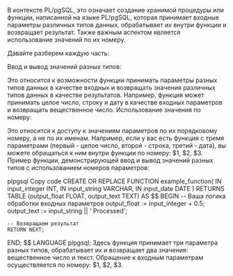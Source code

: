 
В контексте PL/pgSQL, это означает создание хранимой процедуры или функции, написанной на языке PL/pgSQL, которая принимает входные параметры различных типов данных, обрабатывает их внутри функции и возвращает результат. Также важным аспектом является использование значений по их номеру.

Давайте разберем каждую часть:

Ввод и вывод значений разных типов:

Это относится к возможности функции принимать параметры разных типов данных в качестве входных и возвращать значения различных типов данных в качестве результатов.
Например, функция может принимать целое число, строку и дату в качестве входных параметров и возвращать вещественное число.
Использование значения по номеру:

Это относится к доступу к значениям параметров по их порядковому номеру, а не по их именам.
Например, если у вас есть функция с тремя параметрами (первый - целое число, второй - строка, третий - дата), вы можете обращаться к ним внутри функции по номеру: $1, $2, $3.
Пример функции, демонстрирующей ввод и вывод значений разных типов с использованием номеров параметров:

plpgsql
Copy code
CREATE OR REPLACE FUNCTION example_function(
    IN input_integer INT,
    IN input_string VARCHAR,
    IN input_date DATE
)
RETURNS TABLE (output_float FLOAT, output_text TEXT) AS $$
BEGIN
    -- Ваша логика обработки входных параметров
    output_float := input_integer + 0.5;
    output_text := input_string || ' Processed';

    -- Возвращаем результат
    RETURN NEXT;
END;
$$ LANGUAGE plpgsql;
Здесь функция принимает три параметра разных типов, обрабатывает их и возвращает два значения: вещественное число и текст. Обращение к входным параметрам осуществляется по номеру: $1, $2, $3.
